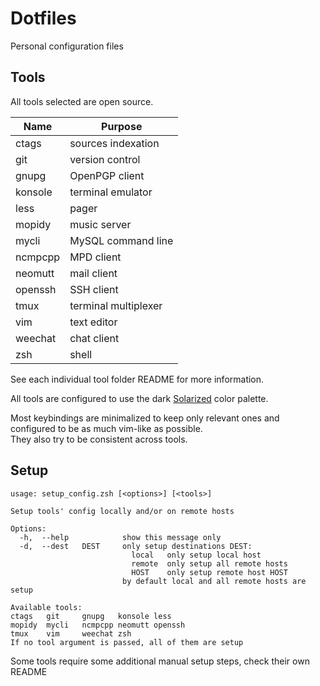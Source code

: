 # Dotfiles

Personal configuration files


## Tools

All tools selected are open source.

| Name    | Purpose              |
| ------- | -------------------- |
| ctags   | sources indexation   |
| git     | version control      |
| gnupg   | OpenPGP client       |
| konsole | terminal emulator    |
| less    | pager                |
| mopidy  | music server         |
| mycli   | MySQL command line   |
| ncmpcpp | MPD client           |
| neomutt | mail client          |
| openssh | SSH client           |
| tmux    | terminal multiplexer |
| vim     | text editor          |
| weechat | chat client          |
| zsh     | shell                |

See each individual tool folder README for more information.

All tools are configured to use the dark
[Solarized](http://ethanschoonover.com/solarized) color palette.

Most keybindings are minimalized to keep only relevant ones
and configured to be as much vim-like as possible.  
They also try to be consistent across tools.


## Setup

```shell
usage: setup_config.zsh [<options>] [<tools>]

Setup tools' config locally and/or on remote hosts

Options:
  -h,  --help            show this message only
  -d,  --dest   DEST     only setup destinations DEST:
                           local   only setup local host
                           remote  only setup all remote hosts
                           HOST    only setup remote host HOST
                         by default local and all remote hosts are setup

Available tools:
ctags   git     gnupg   konsole less
mopidy  mycli   ncmpcpp neomutt openssh
tmux    vim     weechat zsh
If no tool argument is passed, all of them are setup
```

Some tools require some additional manual setup steps, check their own README
